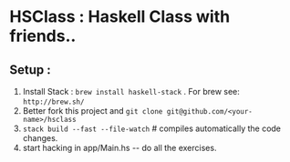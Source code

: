 # HSClass : Haskell Class with friends..

## Setup :
1. Install Stack : `brew install haskell-stack` . For brew see: `http://brew.sh/`
2. Better fork this project and `git clone git@github.com/<your-name>/hsclass`
4. `stack build --fast --file-watch` # compiles automatically the code changes.
3. start hacking in app/Main.hs -- do all the exercises.
